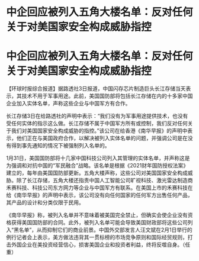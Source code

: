 # 中企回应被列入五角大楼名单：反对任何关于对美国家安全构成威胁指控

# 中企回应被列入五角大楼名单：反对任何关于对美国家安全构成威胁指控

【环球时报综合报道】据路透社3日报道，中国闪存芯片制造巨头长江存储当天表示，其技术不用于军事用途。此前，美国国防部将包括长江存储在内的十多家中国企业加入实体名单，声称这些企业与中国军方有合作。

长江存储3日在给路透社的声明中表示：“我们没有为军事用途提供技术，也没有受任何实体的指示这么做。长江存储不属于中国军方所有或控制，我们反对任何关于我们对美国国家安全构成威胁的指控。”该公司在给香港《南华早报》的声明中表示，他们正在与美国政府合作，以解决被列入实体名单的问题，并强调公司是在没有得到事先通知的情况下被强制列入名单的。

1月31日，美国国防部将十几家中国科技公司列入其管理的实体名单，并声称这是为强调和对抗中国的“军民融合”战略。该名单是根据《2021财年国防授权法案》建立的，每年由美国国防部更新。五角大楼声称，这些公司对美国国家安全构成威胁。除了长江存储，五角大楼还指责中国人工智能公司旷视科技、激光雷达制造商禾赛科技、科技公司东方网力等企业与中国军方有联系。在美国上市的禾赛科技在给《南华早报》的声明中表示，该公司没有向任何国家的任何军方出售任何产品，其产品的设计和分类仅限于民用。

《南华早报》称，被列入名单并不意味着被美国完全禁止，但确实会使企业没有资格获得美国国防部的合同。此外，被列入名单可能会导致美国财政部将这些公司列入“黑名单”，从而抑制它们的商业前景。中国外交部发言人汪文斌在2月1日举行的例行记者会上表示，美方做法违背其一贯标榜的市场竞争原则和国际经贸规则，打击外国企业在美投资经营信心，损害美国企业和投资者利益，终将反噬自身。（任
重）

